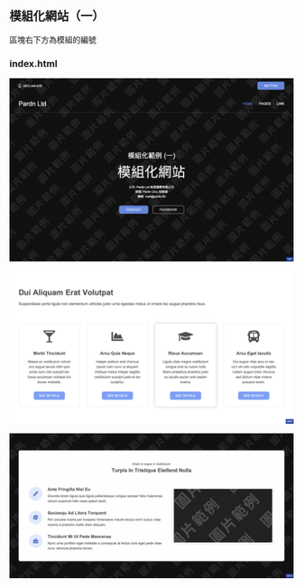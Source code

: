 ## 模組化網站（一）

區塊右下方為模組的編號

### index.html

![T001](./image/T001.png)

![C001](./image/C001.png)

![C013](./image/C013.png)
